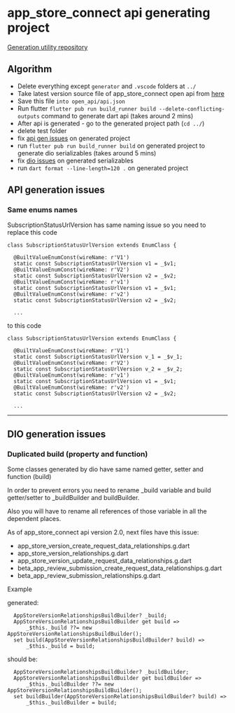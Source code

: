 # app_store_connect api generating project

[Generation utility repository](https://github.com/gibahjoe/openapi-generator-dart)

## Algorithm
* Delete everything except `generator` and `.vscode` folders at `../`
* Take latest version source file of app_store_connect open api from [here](https://developer.apple.com/documentation/appstoreconnectapi)
* Save this file `into open_api/api.json`
* Run flutter `flutter pub run build_runner build --delete-conflicting-outputs` command to generate dart api (takes around 2 mins)
* After api is generated - go to the generated project path (`cd ../`)
* delete test folder
* fix [api gen issues](#api-generation-issue) on generated project
* run `flutter pub run build_runner build` on generated project to generate dio serializables (takes around 5 mins)
* fix [dio issues](#dio-generation-issues) on generated serializables
* run `dart format --line-length=120 .` on generated project


## API generation issues
### Same enums names 
SubscriptionStatusUrlVersion has same naming issue so you need to replace 
this code
```
class SubscriptionStatusUrlVersion extends EnumClass {

  @BuiltValueEnumConst(wireName: r'V1')
  static const SubscriptionStatusUrlVersion v1 = _$v1;
  @BuiltValueEnumConst(wireName: r'V2')
  static const SubscriptionStatusUrlVersion v2 = _$v2;
  @BuiltValueEnumConst(wireName: r'v1')
  static const SubscriptionStatusUrlVersion v1 = _$v1;
  @BuiltValueEnumConst(wireName: r'v2')
  static const SubscriptionStatusUrlVersion v2 = _$v2;

  ...
```
to this code
```
class SubscriptionStatusUrlVersion extends EnumClass {

  @BuiltValueEnumConst(wireName: r'V1')
  static const SubscriptionStatusUrlVersion v_1 = _$v_1;
  @BuiltValueEnumConst(wireName: r'V2')
  static const SubscriptionStatusUrlVersion v_2 = _$v_2;
  @BuiltValueEnumConst(wireName: r'v1')
  static const SubscriptionStatusUrlVersion v1 = _$v1;
  @BuiltValueEnumConst(wireName: r'v2')
  static const SubscriptionStatusUrlVersion v2 = _$v2;
  
  ...
```

---
## DIO generation issues
### Duplicated build (property and function)
Some classes generated by dio have same named getter, setter and function (build)

In order to prevent errors you need to rename _build variable and build getter/setter to
_buildBuilder and buildBuilder. 

Also you will have to rename all references of those variable
in all the dependent places.

As of app_store_connect api version 2.0, next files have this issue:
* app_store_version_create_request_data_relationships.g.dart
* app_store_version_relationships.g.dart
* app_store_version_update_request_data_relationships.g.dart
* beta_app_review_submission_create_request_data_relationships.g.dart
* beta_app_review_submission_relationships.g.dart

Example

generated:
```
  AppStoreVersionRelationshipsBuildBuilder? _build;
  AppStoreVersionRelationshipsBuildBuilder get build =>
      _$this._build ??= new AppStoreVersionRelationshipsBuildBuilder();
  set build(AppStoreVersionRelationshipsBuildBuilder? build) =>
      _$this._build = build;
```

should be:

```
  AppStoreVersionRelationshipsBuildBuilder? _buildBuilder;
  AppStoreVersionRelationshipsBuildBuilder get buildBuilder =>
      _$this._buildBuilder ??= new AppStoreVersionRelationshipsBuildBuilder();
  set buildBuilder(AppStoreVersionRelationshipsBuildBuilder? build) =>
      _$this._buildBuilder = build;
```